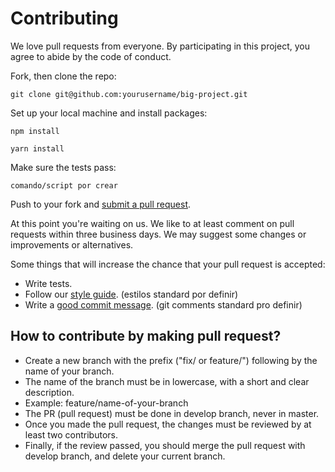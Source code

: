 # Contributing

We love pull requests from everyone. By participating in this project, you
agree to abide by the code of conduct.

[code of conduct]: https://thoughtbot.com/open-source-code-of-conduct

Fork, then clone the repo:

    git clone git@github.com:yourusername/big-project.git

Set up your local machine and install packages:

    npm install
```
yarn install
```
Make sure the tests pass:

```
comando/script por crear
```

Push to your fork and [submit a pull request][pr].

[pr]: https://github.com/jalbertsr/big-project/compare

At this point you're waiting on us. We like to at least comment on pull requests
within three business days. We may suggest some changes or improvements or alternatives.

Some things that will increase the chance that your pull request is accepted:

* Write tests.
* Follow our [style guide][style]. (estilos standard por definir)
* Write a [good commit message][commit]. (git comments standard pro definir)

[style]: https://github.com/thoughtbot/guides/tree/master/style
[commit]: http://tbaggery.com/2008/04/19/a-note-about-git-commit-messages.html

## How to contribute by making pull request?

- Create a new branch with the prefix ("fix/ or feature/") following by the name of your branch.
- The name of the branch must be in lowercase, with a short and clear description.
- Example: feature/name-of-your-branch
- The PR (pull request) must be done in develop branch, never in master.
- Once you made the pull request, the changes must be reviewed by at least two contributors.
- Finally, if the review passed, you should merge the pull request with develop branch, and delete your current branch.


